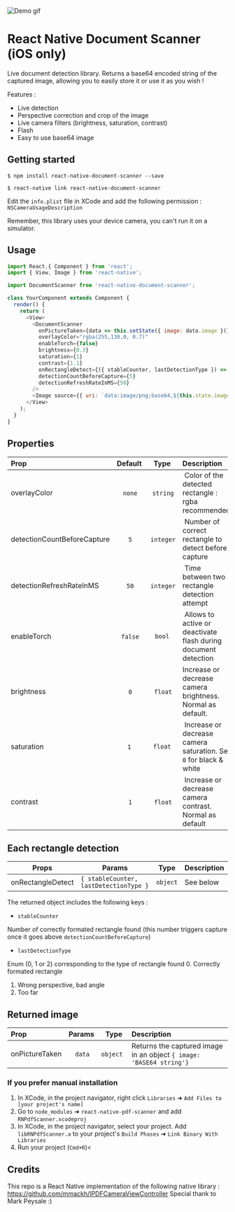 ![Demo gif](https://raw.githubusercontent.com/Michaelvilleneuve/react-native-document-scanner/master/images/demo.gif)

# React Native Document Scanner (iOS only)

Live document detection library. Returns a base64 encoded string of the captured image, allowing you to easily store it or use it as you wish !

Features :
 - Live detection
 - Perspective correction and crop of the image
 - Live camera filters (brightness, saturation, contrast)
 - Flash
 - Easy to use base64 image

## Getting started

`$ npm install react-native-document-scanner --save`

`$ react-native link react-native-document-scanner`

Edit the `info.plist` file in XCode and add the following permission : `NSCameraUsageDescription`

Remember, this library uses your device camera, you can't run it on a simulator.


## Usage
```javascript
import React,{ Component } from 'react';
import { View, Image } from 'react-native';

import DocumentScanner from 'react-native-document-scanner';

class YourComponent extends Component {
  render() {
    return (
      <View>
        <DocumentScanner
          onPictureTaken={data => this.setState({ image: data.image })}
          overlayColor="rgba(255,130,0, 0.7)"
          enableTorch={false}
          brightness={0.3}
          saturation={1}
          contrast={1.1}
          onRectangleDetect={({ stableCounter, lastDetectionType }) => this.setState({ stableCounter, lastDetectionType })}
          detectionCountBeforeCapture={5}
          detectionRefreshRateInMS={50}
        />
        <Image source={{ uri: `data:image/png;base64,${this.state.image}`}} resizeMode="contain" />
      </View>
    );
  }
}

```

## Properties

| Prop  | Default  | Type | Description |
| :-------- |:----:| :--------:| :----------|
| overlayColor | `none` | `string` | Color of the detected rectangle : rgba recommended |
| detectionCountBeforeCapture | `5` | `integer` | Number of correct rectangle to detect before capture |
| detectionRefreshRateInMS | `50` | `integer` | Time between two rectangle detection attempt |
| enableTorch | `false` | `bool` | Allows to active or deactivate flash during document detection |
| brightness | `0` | `float` | Increase or decrease camera brightness. Normal as default. |
| saturation | `1` | `float` | Increase or decrease camera saturation. Set `0` for black & white |
| contrast | `1` | `float` | Increase or decrease camera contrast. Normal as default |

## Each rectangle detection
| Props             | Params                                 | Type     | Description |
|-------------------|----------------------------------------|----------|-------------|
| onRectangleDetect | `{ stableCounter, lastDetectionType }` | `object` | See below   |

The returned object includes the following keys :

- `stableCounter`

Number of correctly formated rectangle found (this number triggers capture once it goes above `detectionCountBeforeCapture`)

- `lastDetectionType`

Enum (0, 1 or 2) corresponding to the type of rectangle found
0. Correctly formated rectangle
1. Wrong perspective, bad angle
2. Too far


## Returned image

| Prop | Params | Type | Description |
| :----------- |:-------:| :--------:| :----------|
| onPictureTaken | `data` | `object` | Returns the captured image in an object `{ image: 'BASE64 string'}` |



### If you prefer manual installation

1. In XCode, in the project navigator, right click `Libraries` ➜ `Add Files to [your project's name]`
2. Go to `node_modules` ➜ `react-native-pdf-scanner` and add `RNPdfScanner.xcodeproj`
3. In XCode, in the project navigator, select your project. Add `libRNPdfScanner.a` to your project's `Build Phases` ➜ `Link Binary With Libraries`
4. Run your project (`Cmd+R`)<

## Credits

This repo is a React Native implementation of the following native library : https://github.com/mmackh/IPDFCameraViewController
Special thank to Mark Peysale :)
